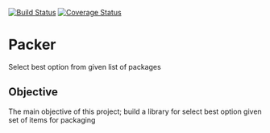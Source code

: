 [![Build Status](https://travis-ci.org/mercanil/Packer.svg?branch=master)](https://travis-ci.org/mercanil/Packer) [![Coverage Status](https://coveralls.io/repos/github/mercanil/Packer/badge.svg?branch=master)](https://coveralls.io/github/mercanil/Packer?branch=master)
# Packer
Select best option from given list of packages


## Objective
The main objective of this project; build a library for select best option given set of items for packaging
